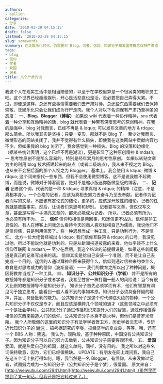 ```yaml
---
authors:
- eallion
categories:
- 分享
date: '2010-03-29 04:15:15'
draft: false
lastmod: '2010-03-29 04:15:15'
slug: somewords
summary: 在泛娱乐化时代，仍需要对 Blog、记者、信仰、知识分子和爱国等概念保持严肃态度。Blog 代表深度原创精神，记者追求真相而非定论，信仰是非工具性的自我约束，知识分子需具备独立思考和批判能力，爱国则是无目的纯粹情感。这些稀缺品质值得敬畏，即便在边缘化中更显珍贵。
tags:
- blog
- 信仰
- 学者
- 爱国
- 记者
title: 几个严肃的词
---
```

我这个人在现实生活中是相当随便的，以至于在学校里算是一个很另类的教职员工吧。这个世界已经超级娱乐，开心是活悲哀也是活，没必要把自己弄得太累。不过，即便是这样，总还有些事情需要我们去严肃对待，总还些东西需要我们去保持崇敬，泛娱乐化只会让我们成为行尸走肉。我个人对以下名词保有严肃乃至神圣的态度：
一、<strong>Blog、Blogger（博客）</strong>
如果说 wiki 代表着一种协作精神，sns 代表着一种分享和互动精神的话，blog 就代表着一种带有深度思考的原创精神。在我的脑海中，blog 对我而言，已经不再是 & ldquo; 可以发布文章的地方 & rdquo; 那么简单。所以我其实是坚持：只要一变形，那就不是 Blog 了。
至少对我而言，微博形态的网站关闭了，我并不觉得有什么损失，即使我在这类网站中贡献内容也不少。但如果我的 blog 关闭了，我会感觉到一种损失。Blog 的没落和边缘化（据某些统计表明，这个已经不再是潮流），更是彰显了这种原创精神 & mdash;&mdash; 思考性原创不是那么容易的，特别是经年累月的思考性原创。
如果以转贴文章为主的利用 blog 技术搭建起来的站点（或者二级站点），我从来不视之为 Blog，也从来不会把后面的那个人视之为 Blogger。
基本上，我会使用 & ldquo; 微博 & rdquo; 这个词来指代一些东西，但我不会使用微型博客。这不是说我瞧不起微博，而是说，微博对于博客而言，绝对不是缩小版迷你版微型版的博客。
二、<strong > 记者 </strong>
记者这个词，代表的是一种 & ldquo; 寻求真相 & rdquo; 的精神（注意，不是真相本身）。一个合格的记者，应该为真相去努力去奋斗乃至去奉献。记者作为记者而写的文章，不应该有定论式的结论，更多的，应该是开放性的结论。记者的任务就是披露事实，然后，让读者们来思考和辨别。
记者要写文章，但仅仅写文章，甚至是写得一手漂亮文章的，都未必能成为记者。
所以，记者必须有所为，也必须有所不为。
三、<strong > 信仰 </strong>
信仰和相信是两回事，和迷信更不沾边。信仰是非工具性的。有人在博客上问我怎么看待今天的商人喜欢标榜自己为儒商，我说他们不是信仰儒，只是利用儒罢了。将一种思想当成一种工具，只是功利行为，不是信仰。
北方一位大佬曾经喊出 & ldquo; 我们信仰互联网 & rdquo; 的口号，我没见过他，所以不能说他就是功利的。只是从新闻报道披露的来看，他似乎谈不上什么信仰互联网 & mdash;&mdash; 至少在后期。我这个结论的前提假设是：如果这些新闻报道是真正的记者写出来的话。
信仰其实是给自己安装一个准则，而不是让自己去完成一个目的。迷信的人通过拜神企图来获得什么，信仰则通过信神来约束什么。
教育是对思考威力的信仰（波斯曼语）&mdash;&mdash; 我们的教育之所以出了种种问题，概因将教育当成了一种工具。
四、<strong > 知识分子、公共知识分子（学者）</strong>
并不是所有的教授博导都是知识分子或者学者，我甚至甘冒一棒打翻一船人的风险说：当今有很大比例的教授博导不是知识分子。
知识分子首先必须学而有术，他们有智慧有洞见习于独立思考，能看到一般人看不到的事物本原。知识分子必须具备怀疑的精神，并且，具备批判的能力。
公共知识分子是这个时代濒临灭绝的物种，一个公共知识分子不仅仅是专才，而且应该是横跨几个领域的通才（这些领域之中必须有一个是社会学科）。公共知识分子通过传播知识来提升人们的智慧，通过传播值得相信的东西来锻造人们的信仰。公共知识分子本身不是火种，但他们是普罗米修斯。
我个人所敬佩的这里的知识分子有法学学者贺卫方，历史学者沈志华，专研近代知识分子的 <a href="http://blog.sina.com.cn/xieyong2007" target="_blank"> 谢泳 </a>，搞考据研究的李零，搞经济学的夏业良，等等，哦，还有一个 BBS 人物：熊逸。
我认为，现阶段，基于种种原因，中国没有公共知识分子。因为知识分子可以自己努力去做到，公共知识分子需要客观环境。
五、<strong > 爱国 </strong>
爱国，就是热爱自己的祖国，就这么单纯，同样，没有目的。
我之所以对这些名词保持敬意，因为，它们已经很稀缺。
UPDATE：有朋友在网上戏问我，我自己在这五个词上执行得如何。嗯，我当然是一名 Blogger，有信仰，从来没做过记者，试图努力成为一名知识分子（公共知识分子是个梦），很爱国。
原文来自：[http://weiwuhui.com/2941.html](http://weiwuhui.com/2941.html)（虽然里面提到了某一句话，但我还是把它转过来了。）
